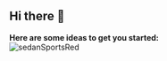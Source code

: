 ## Hi there 👋
**Here are some ideas to get you started:** <br>
![sedanSportsRed](https://github.com/user-attachments/assets/e995ffcf-2483-41cf-8868-78fa18a90b41)
